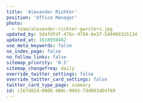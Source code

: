 ```yaml
---
title: 'Alexander Richter'
position: 'Office Manager'
photo:
  - team/alexander-richter-gwriters.jpg
updated_by: 5dafdfdf-476c-4794-be37-54949932513d
updated_at: 1618950462
use_meta_keywords: false
no_index_page: false
no_follow_links: false
sitemap_priority: '0.5'
sitemap_changefreq: daily
override_twitter_settings: false
override_twitter_card_settings: false
twitter_card_type_page: summary
id: c167d814-0006-480c-99b5-7dd093d04f69
---
```

